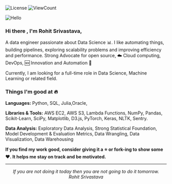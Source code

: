 ![License](https://img.shields.io/github/license/QARohitSrivastava/QARohitSrivastava?style=flat)
![ViewCount](https://views.whatilearened.today/views/github/QARohitSrtivastava/QARohitSrtivastava.svg)


![Hello](https://raw.githubusercontent.com/QARohitSrivastava/QARohitSrivastava/main/hello.gif)

### Hi there , I'm Rohit Srivastava,

A data engineer passionate about Data Science :bar_chart:. I like automating things, building pipelines, exploring scalability problems and improving efficiency and performance. Strong Advocate for open source, :cloud: Cloud computing, DevOps, :new: Innovation and Automation :robot: 

Currently, I am looking for a full-time role in Data Science, Machine Learning or related field. 

### Things I'm good at :fire:

**Languages:**  Python, SQL, Julia,Oracle, 

**Libraries & Tools:** AWS EC2, AWS S3, Lambda Functions, NumPy, Pandas, Scikit-Learn, SciPy, Matplotlib, D3.js, PyTorch, Keras, NLTK, Sentry.

**Data Analysis:** Exploratory Data Analysis, Strong Statistical Foundation, Model Development & Evaluation Metrics, Data Wrangling, Data Visualization, Data Warehousing

    
**If you find my work good, consider giving it a :star: or fork-ing to show some :heart:. It helps me stay on track and be motivated.**
<hr>
<p align="center">
   <i>If you are not doing it today</i>
   <i>then</i>
   <i>you are not going to do it tomorrow.</i>
   
   <br>
   <i align="right">Rohit Srivastava</i>
   <br>
<br>	

